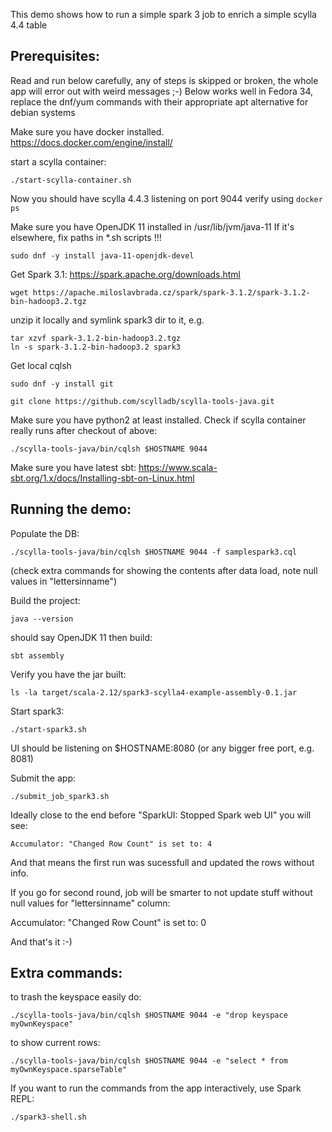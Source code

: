 This demo shows how to run a simple spark 3 job to enrich a simple scylla 4.4 table

Prerequisites:
---------------
Read and run below carefully, any of steps is skipped or broken, the whole app will error out with weird messages ;-)
Below works well in Fedora 34, replace the dnf/yum commands with their appropriate apt alternative for debian systems

Make sure you have docker installed.
https://docs.docker.com/engine/install/

start a scylla container:
```
./start-scylla-container.sh
```

Now you should have scylla 4.4.3 listening on port 9044
verify using `docker ps`

Make sure you have OpenJDK 11 installed in /usr/lib/jvm/java-11
If it's elsewhere, fix paths in *.sh scripts !!!

```
sudo dnf -y install java-11-openjdk-devel
```

Get Spark 3.1:
https://spark.apache.org/downloads.html

```
wget https://apache.miloslavbrada.cz/spark/spark-3.1.2/spark-3.1.2-bin-hadoop3.2.tgz
```

unzip it locally and symlink spark3 dir to it, e.g.

```
tar xzvf spark-3.1.2-bin-hadoop3.2.tgz
ln -s spark-3.1.2-bin-hadoop3.2 spark3
```

Get local cqlsh

```
sudo dnf -y install git

git clone https://github.com/scylladb/scylla-tools-java.git

```

Make sure you have python2 at least installed.
Check if scylla container really runs after checkout of above:

```
./scylla-tools-java/bin/cqlsh $HOSTNAME 9044
```

Make sure you have latest sbt:
https://www.scala-sbt.org/1.x/docs/Installing-sbt-on-Linux.html


Running the demo:
-----------------

Populate the DB:

```
./scylla-tools-java/bin/cqlsh $HOSTNAME 9044 -f samplespark3.cql
```
(check extra commands for showing the contents after data load, note null values in "lettersinname")

Build the project:

```
java --version
```

should say OpenJDK 11
then build:

```
sbt assembly
```

Verify you have the jar built:
```
ls -la target/scala-2.12/spark3-scylla4-example-assembly-0.1.jar
```

Start spark3:

```
./start-spark3.sh
```

UI should be listening on $HOSTNAME:8080
(or any bigger free port, e.g. 8081)

Submit the app:

```
./submit_job_spark3.sh
```

Ideally close to the end before "SparkUI: Stopped Spark web UI" you will see:

`Accumulator: "Changed Row Count" is set to: 4`

And that means the first run was sucessfull and updated the rows without info.

If you go for second round, job will be smarter to not update stuff without null values for "lettersinname" column:

Accumulator: "Changed Row Count" is set to: 0

And that's it :-) 

Extra commands:
---------------

to trash the keyspace easily do:
```
./scylla-tools-java/bin/cqlsh $HOSTNAME 9044 -e "drop keyspace myOwnKeyspace"
```

to show current rows:
```
./scylla-tools-java/bin/cqlsh $HOSTNAME 9044 -e "select * from myOwnKeyspace.sparseTable"
```

If you want to run the commands from the app interactively, use Spark REPL:
```
./spark3-shell.sh
```


